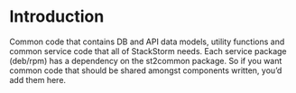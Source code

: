 # Introduction

Common code that contains DB and API data models, utility functions and common service code that all of StackStorm needs. Each service package (deb/rpm) has a dependency on the st2common package. So if you want common code that should be shared amongst components written, you’d add them here.

